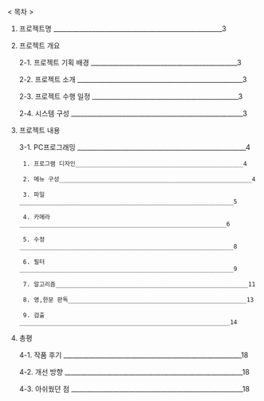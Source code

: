 < 목차 >

1. 프로젝트명 _____________________________________________________3

2. 프로젝트 개요
   
     2-1. 프로젝트 기획 배경 ______________________________________________3

     2-2. 프로젝트 소개 ____________________________________________________3

     2-3. 프로젝트 수행 일정 ______________________________________________3

     2-4. 시스템 구성 ______________________________________________________3

3. 프로젝트 내용

   3-1. PC프로그래밍 _____________________________________________________4
   
        1. 프로그램 디자인_______________________________________________4
        
        2. 메뉴 구성______________________________________________________4
        
        3. 파일____________________________________________________________5
        
        4. 카메라__________________________________________________________6
        
        5. 수정____________________________________________________________8
        
        6. 필터____________________________________________________________9
        
        7. 알고리즘______________________________________________________11
        
        8. 영,한문 판독__________________________________________________13
        
        9. 검출___________________________________________________________14


4. 총평

     4-1. 작품 후기 ________________________________________________________18

     4-2. 개선 방향 ________________________________________________________18

     4-3. 아쉬웠던 점 ______________________________________________________18
